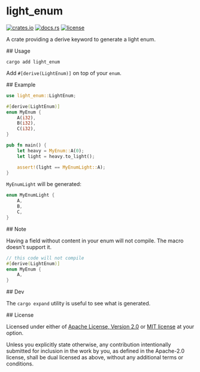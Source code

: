 # light_enum


[![crates.io](https://img.shields.io/crates/v/auto_enums?style=flat-square&logo=rust)](https://crates.io/crates/auto_enums)
[![docs.rs](https://img.shields.io/badge/docs.rs-auto__enums-blue?style=flat-square&logo=docs.rs)](https://docs.rs/auto_enums)
[![license](https://img.shields.io/badge/license-Apache--2.0_OR_MIT-blue?style=flat-square)](#license)

A crate providing a derive keyword to generate a light enum.

## Usage

```shell
cargo add light_enum
```

Add `#[derive(LightEnum)]` on top of your `enum`.

## Example

```rust
use light_enum::LightEnum;

#[derive(LightEnum)]
enum MyEnum {
    A(i32),
    B(i32),
    C(i32),
}

pub fn main() {
    let heavy = MyEnum::A(0);
    let light = heavy.to_light();

    assert!(light == MyEnumLight::A);
}
```

`MyEnumLight` will be generated:

```rust
enum MyEnumLight {
    A,
    B,
    C,
}
```

## Note

Having a field without content in your enum will not compile. The macro doesn't support it.

```rust
// this code will not compile
#[derive(LightEnum)]
enum MyEnum {
    A,
}
```

## Dev

The `cargo expand` utility is useful to see what is generated.

## License

Licensed under either of [Apache License, Version 2.0](LICENSE-APACHE) or
[MIT license](LICENSE-MIT) at your option.

Unless you explicitly state otherwise, any contribution intentionally submitted
for inclusion in the work by you, as defined in the Apache-2.0 license, shall
be dual licensed as above, without any additional terms or conditions.